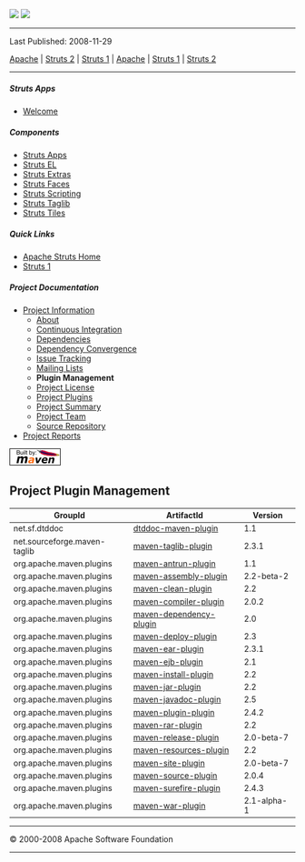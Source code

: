 <span id="bannerLeft">[![](http://www.apache.org/images/asf-logo.gif)](http://www.apache.org/)</span> <span id="bannerRight">[![](../../images/struts.gif)](../../)</span>

------------------------------------------------------------------------

Last Published: 2008-11-29

[Apache](http://www.apache.org/) | [Struts 2](../2.x/) | [Struts 1](../1.x/) | [Apache](http://www.apache.org) | [Struts 1](../../1.x/) | [Struts 2](../../2.x/)

------------------------------------------------------------------------

##### Struts Apps

-   [Welcome](index.html.md)

##### Components

-   [Struts Apps](../struts-apps/index.html.md)
-   [Struts EL](../struts-el/index.html.md)
-   [Struts Extras](../struts-extras/index.html.md)
-   [Struts Faces](../struts-faces/index.html.md)
-   [Struts Scripting](../struts-scripting/index.html.md)
-   [Struts Taglib](../struts-taglib/index.html.md)
-   [Struts Tiles](../struts-tiles/index.html.md)

##### Quick Links

-   [Apache Struts Home](../../)
-   [Struts 1](../index.html.md)

##### Project Documentation

-   [Project Information](project-info.html.md)
    -   [About](index.html.md)
    -   [Continuous Integration](integration.html.md)
    -   [Dependencies](dependencies.html.md)
    -   [Dependency Convergence](dependency-convergence.html.md)
    -   [Issue Tracking](issue-tracking.html.md)
    -   [Mailing Lists](mail-lists.html.md)
    -   **Plugin Management**
    -   [Project License](license.html.md)
    -   [Project Plugins](plugins.html.md)
    -   [Project Summary](project-summary.html.md)
    -   [Project Team](team-list.html.md)
    -   [Source Repository](source-repository.html.md)
-   [Project Reports](project-reports.html.md)

[![Built by Maven](./images/logos/maven-feather.png)](http://maven.apache.org/ "Built by Maven")

Project Plugin Management
-------------------------

| GroupId                      | ArtifactId                                                                         | Version     |
|------------------------------|------------------------------------------------------------------------------------|-------------|
| net.sf.dtddoc                | [dtddoc-maven-plugin](http://dtddoc.sourceforge.net/maven2/)                       | 1.1         |
| net.sourceforge.maven-taglib | [maven-taglib-plugin](http://maven-taglib.sf.net/m2)                               | 2.3.1       |
| org.apache.maven.plugins     | [maven-antrun-plugin](http://maven.apache.org/plugins/maven-antrun-plugin)         | 1.1         |
| org.apache.maven.plugins     | [maven-assembly-plugin](http://maven.apache.org/plugins/maven-assembly-plugin)     | 2.2-beta-2  |
| org.apache.maven.plugins     | [maven-clean-plugin](http://maven.apache.org/plugins/maven-clean-plugin)           | 2.2         |
| org.apache.maven.plugins     | [maven-compiler-plugin](http://maven.apache.org/plugins/maven-compiler-plugin)     | 2.0.2       |
| org.apache.maven.plugins     | [maven-dependency-plugin](http://maven.apache.org/plugins/maven-dependency-plugin) | 2.0         |
| org.apache.maven.plugins     | [maven-deploy-plugin](http://maven.apache.org/plugins/maven-deploy-plugin)         | 2.3         |
| org.apache.maven.plugins     | [maven-ear-plugin](http://maven.apache.org/plugins/maven-ear-plugin)               | 2.3.1       |
| org.apache.maven.plugins     | [maven-ejb-plugin](http://maven.apache.org/plugins/maven-ejb-plugin)               | 2.1         |
| org.apache.maven.plugins     | [maven-install-plugin](http://maven.apache.org/plugins/maven-install-plugin)       | 2.2         |
| org.apache.maven.plugins     | [maven-jar-plugin](http://maven.apache.org/plugins/maven-jar-plugin)               | 2.2         |
| org.apache.maven.plugins     | [maven-javadoc-plugin](http://maven.apache.org/plugins/maven-javadoc-plugin)       | 2.5         |
| org.apache.maven.plugins     | [maven-plugin-plugin](http://maven.apache.org/plugins/maven-plugin-plugin)         | 2.4.2       |
| org.apache.maven.plugins     | [maven-rar-plugin](http://maven.apache.org/plugins/maven-rar-plugin)               | 2.2         |
| org.apache.maven.plugins     | [maven-release-plugin](http://maven.apache.org/maven-release/maven-release-plugin) | 2.0-beta-7  |
| org.apache.maven.plugins     | [maven-resources-plugin](http://maven.apache.org/plugins/maven-resources-plugin)   | 2.2         |
| org.apache.maven.plugins     | [maven-site-plugin](http://maven.apache.org/plugins/maven-site-plugin)             | 2.0-beta-7  |
| org.apache.maven.plugins     | [maven-source-plugin](http://maven.apache.org/plugins/maven-source-plugin)         | 2.0.4       |
| org.apache.maven.plugins     | [maven-surefire-plugin](http://maven.apache.org/surefire/maven-surefire-plugin)    | 2.4.3       |
| org.apache.maven.plugins     | [maven-war-plugin](http://maven.apache.org/plugins/maven-war-plugin)               | 2.1-alpha-1 |

------------------------------------------------------------------------

© 2000-2008 Apache Software Foundation

------------------------------------------------------------------------


